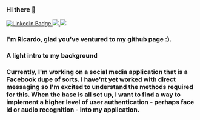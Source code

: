 ### Hi there 👋

<div id="badges">
  <a href="www.linkedin.com/in/ricardo-merlin">
    <img src="https://img.shields.io/badge/LinkedIn-blue?style=for-the-badge&logo=linkedin&logoColor=white" alt="LinkedIn Badge"/>
  </a>
  <a href="https://medium.com/@rcrdmerlin">
    <img src="https://img.shields.io/badge/Medium-12100E?style=for-the-badge&logo=medium&logoColor=white"/>
  </a>
  <a href="mailto:rcrdmerlin@gmail.com">
    <img src="https://img.shields.io/badge/Gmail-white?style=for-the-badge&logo=gmail&logoColor=red" alr="Gmail Badge"/>
  </a>
</div>

### I'm Ricardo, glad you've ventured to my github page :).

### A light intro to my background

### Currently, I'm working on a social media application that is a Facebook dupe of sorts. I have'nt yet worked with direct messaging so I'm excited to understand the methods required for this. When the base is all set up, I want to find a way to implement a higher level of user authentication - perhaps face id or audio recognition - into my application.
<!--

Here are some ideas to get you started:

- 🌱 I’m currently learning ...
- 👯 I’m looking to collaborate on ...
- 🤔 I’m looking for help with ...
- 💬 Ask me about ...
- 📫 How to reach me: ...
- 😄 Pronouns: ...
- ⚡ Fun fact: ...
-->
